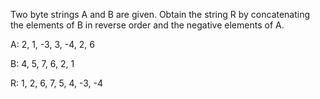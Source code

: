 Two byte strings A and B are given. Obtain the string R by concatenating the elements of B in reverse order and the negative elements of A.
<p> A: 2, 1, -3, 3, -4, 2, 6 </p>
<p> B: 4, 5, 7, 6, 2, 1 </p>
<p> R: 1, 2, 6, 7, 5, 4, -3, -4 </p>
